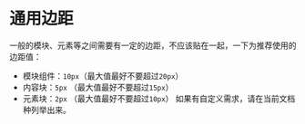 # 通用边距
一般的模块、元素等之间需要有一定的边距，不应该贴在一起，一下为推荐使用的边距值：
- 模块组件：`10px`（最大值最好不要超过`20px`）
- 内容块：`5px` （最大值最好不要超过`15px`）
- 元素块：`2px` （最大值最好不要超过`10px`）
如果有自定义需求，请在当前文档种列举出来。